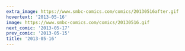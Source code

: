 ```yaml
---
extra_image: https://www.smbc-comics.com/comics/20130516after.gif
hovertext: '2013-05-16'
image: https://www.smbc-comics.com/comics/20130516.gif
next_comic: '2013-05-17'
prev_comic: '2013-05-15'
title: '2013-05-16'
---
```


